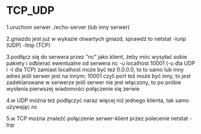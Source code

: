 # TCP_UDP

1.uruchom serwer 
    ./echo-server (lub inny serwer)

2.gniazdo jest już w wykazie otwartych gniazd, sprawdź to
    netstat -lunp (UDP) -ltnp (TCP)

3.podłącz się do serwera przez "nc" jako klient, żeby móc wysyłać sobie pakiety i odbierać ewentualne od serwera
    nc -u localhost 10001 (-u dla UDP i -t dla TCP)
    zamiast localhost może być też 0.0.0.0, to to samo
    lub inny adres jeśli serwer jest na innym; 10001 czyli port
    też może być inny, to jest zadeklarowane w serwerze
    jeśli serwer nie jest włączony, to po próbie wysłania
    pierwszej wiadomości połączenie się zerwie

4.w UDP można też podłączyć naraz więcej niż jednego klienta,
    tak samo używając nc

5.w TCP można znaleźć połączenie serwer-klient przez polecenie
    netstat -tnp
